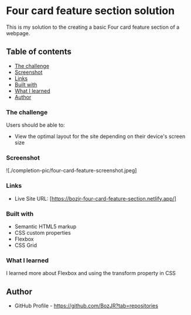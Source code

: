 # Four card feature section solution

This is my solution to the creating a basic Four card feature section of a webpage. 


## Table of contents

  - [The challenge](#the-challenge)
  - [Screenshot](#screenshot)
  - [Links](#links)
  - [Built with](#built-with)
  - [What I learned](#what-i-learned)
  - [Author](#author)


### The challenge

Users should be able to:

- View the optimal layout for the site depending on their device's screen size


### Screenshot

![./completion-pic/four-card-feature-screenshot.jpeg]


### Links

- Live Site URL: [https://bozjr-four-card-feature-section.netlify.app/]


### Built with

- Semantic HTML5 markup
- CSS custom properties
- Flexbox
- CSS Grid


### What I learned

I learned more about Flexbox and using the transform property in CSS


## Author

- GitHub Profile - https://github.com/BozJR?tab=repositories


